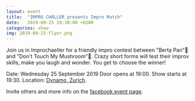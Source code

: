 ```yaml
---
layout: event
title:  "IMPRO CHÄLLER presents Impro Match"
date:   2019-09-25 19:30:00 +0200
categories: show
img: 2019-09-25-flyer.png
---
```

Join us in Improchaeller for a friendly impro contest between "Berta Pan"🍳 and "Don't Touch My Mushroom"🍄. Crazy short forms will test their improv skills, make you laugh and wonder. You get to choose the winner!
<!--more-->
Date: Wednesday 25 September 2019
Door opens at 19:00. Show starts at 19:30.
Location: [Dynamo, Zurich](https://goo.gl/maps/ShkY6RhFgo29BAFk7).

Invite others and more info on the [facebook event page](https://www.facebook.com/events/2451987614884101/).
